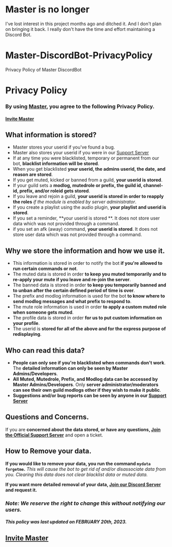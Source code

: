 # Master is no longer
I've lost interest in this project months ago and ditched it. And I don't plan on bringing it back. I really don't have the time and effort maintaining a Discord Bot.

# Master-DiscordBot-PrivacyPolicy
Privacy Policy of Master DiscordBot

# Privacy Policy

### By using **[Master](https://discord.com/oauth2/authorize?client_id=914978756077187153&scope=bot&permissions=8)**, you agree to the following **Privacy Policy.**
#### [Invite Master](https://discord.com/oauth2/authorize?client_id=914978756077187153&scope=bot&permissions=8)

## What information is stored?

- Master stores your userid if you've found a bug.
- Master also stores your userid if you were in our [Support Server](https://discord.gg/5RPRWM9RBd)
- If at any time you were blacklisted, temporary or permanent from our bot, **blacklist information will be stored**.
- When you get blacklisted **your userid, the admins userid, the date, and reason are stored**.
- If you get muted, kicked or banned from a guild, **your userid is stored**.
- If your guild sets a **modlog, mutedrole or prefix, the guild id, channel-id, prefix, and/or roleid gets stored**.
- If you leave and rejoin a guild, **your userid is stored in order to reapply the roles** *if the module is enabled by server administrator*.
- If you create a playlist using the audio plugin, **your playlist and userid is stored**.
- If you set a reminder, **your userid is stored **. It does not store user data which was not provided through a command.
- if you set an afk (away) command, **your userid is stored**. It does not store user data which was not provided through a command.

## Why we store the information and how we use it.

- This information is stored in order to notify the bot **if you're allowed to run certain commands or not**.
- The muted data is stored in order **to keep you muted temporarily and to re-apply your mute if you leave and re-join the server**.
- The banned data is stored in order **to keep you temporarily banned and to unban after the certain defined period of time is over**.
- The prefix and modlog information is used for the bot **to know where to send modlog messages and what prefix to respond to**.
- The mute role information is used in order **to apply a custom muted role when someone gets muted**.
- The profile data is stored in order **for us to put custom information on your profile**.
- The userid is **stored for all of the above and for the express purpose of redisplaying**.

##  Who can read this data?

- **People can only see if you're blacklisted when commands don't work**. The **detailed information can only be seen by Master Admins/Developers**.
- **All Muted, Mutedrole, Prefix, and Modlog data can be accessed by Master Admins/Developers**. Only **server administrator/moderators can see their own guild modlogs other if they wish to make it public**.
- **Suggestions and/or bug reports can be seen by anyone in our [Support Server](https://discord.gg/5RPRWM9RBd)**

## Questions and Concerns.

If you are **concerned about the data stored, or have any questions, [Join the Official Support Server](https://discord.gg/5RPRWM9RBd)** and open a ticket.


## How to Remove your data.

**If you would like to remove your data, you run the command `mydata forgetme`.**
*This will cause the bot to get rid of and/or disassociate data from you.
Clearing this data does not clear blacklist data or muted data.*

**If you want more detailed removal of your data, [Join our Discord Server](https://discord.gg/5RPRWM9RBd) and request it.**

### ***Note: __We reserve the right to change this without notifying our users.__***
##### This policy was last updated on FEBRUARY 20th, 2023.


## [Invite Master](https://discord.com/oauth2/authorize?client_id=914978756077187153&scope=bot&permissions=8)
